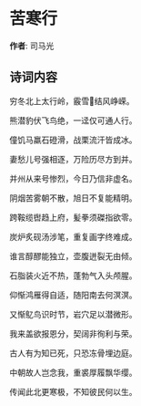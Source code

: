 # 苦寒行

**作者**: 司马光

## 诗词内容

穷冬北上太行岭，霰雪𫄙结风峥嵘。

熊潜豹伏飞鸟绝，一迳仅可通人行。

僮饥马羸石磴滑，战栗流汗皆成冰。

妻愁儿号强相逐，万险历尽方到并。

并州从来号惨烈，今日乃信非虚名。

阴烟苦雾朝不散，旭日不复能精明。

跨鞍缆辔趋上府，髪拳须磔指欲零。

炭炉炙砚汤涉笔，重复画字终难成。

谁言醇醪能独立，壶腹迸裂无由倾。

石脂装火近不热，蓬勃气入头颅腥。

仰惭鸿雁得自适，随阳南去何溟溟。

又惭鳦鸟识时节，岩穴足以潜微形。

我来盖欲报恩分，契阔非徇利与荣。

古人有为知已死，只恐冻骨埋边庭。

中朝故人岂念我，重裘厚履飘华缨。

传闻此北更寒极，不知彼民何以生。

